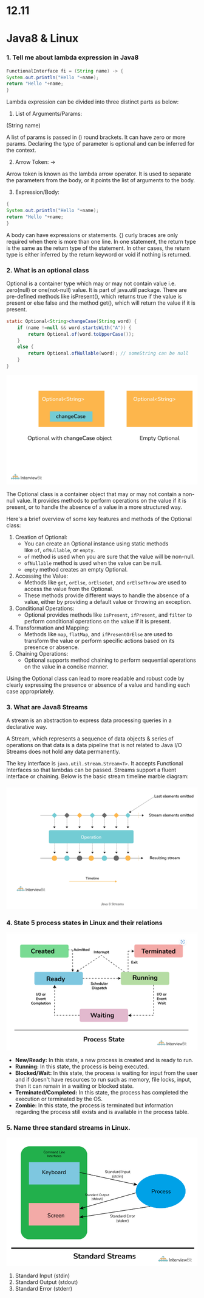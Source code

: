 # 12.11

# Java8 & Linux

### 1. Tell me about ****lambda expression in Java8****

```java
FunctionalInterface fi = (String name) -> {
System.out.println("Hello "+name);
return "Hello "+name;
}
```

Lambda expression can be divided into three distinct parts as below:

1. List of Arguments/Params:

(String name)

A list of params is passed in () round brackets. It can have zero or more params. Declaring the type of parameter is optional and can be inferred for the context.

2. Arrow Token: ->

Arrow token is known as the lambda arrow operator. It is used to separate the parameters from the body, or it points the list of arguments to the body. 

3. Expression/Body:

```java
{
System.out.println("Hello "+name);
return "Hello "+name;
}
```

A body can have expressions or statements. {} curly braces are only required when there is more than one line. In one statement, the return type is the same as the return type of the statement. In other cases, the return type is either inferred by the return keyword or void if nothing is returned.

### 2. What is an optional class

Optional is a container type which may or may not contain value i.e. zero(null) or one(not-null) value. It is part of java.util package. There are pre-defined methods like isPresent(), which returns true if the value is present or else false and the method get(), which will return the value if it is present.

```java
static Optional<String>changeCase(String word) {
    if (name !=null && word.startsWith("A")) {
        return Optional.of(word.toUpperCase());
    }
    else {
        return Optional.ofNullable(word); // someString can be null
    }
}
```

![Untitled](mock12.11/Untitled.png)

The Optional class is a container object that may or may not contain a non-null value. It provides methods to perform operations on the value if it is present, or to handle the absence of a value in a more structured way.

Here's a brief overview of some key features and methods of the Optional class:

1. Creation of Optional:
    - You can create an Optional instance using static methods like `of`, `ofNullable`, or `empty`.
    - `of` method is used when you are sure that the value will be non-null.
    - `ofNullable` method is used when the value can be null.
    - `empty` method creates an empty Optional.
2. Accessing the Value:
    - Methods like `get`, `orElse`, `orElseGet`, and `orElseThrow` are used to access the value from the Optional.
    - These methods provide different ways to handle the absence of a value, either by providing a default value or throwing an exception.
3. Conditional Operations:
    - Optional provides methods like `isPresent`, `ifPresent`, and `filter` to perform conditional operations on the value if it is present.
4. Transformation and Mapping:
    - Methods like `map`, `flatMap`, and `ifPresentOrElse` are used to transform the value or perform specific actions based on its presence or absence.
5. Chaining Operations:
    - Optional supports method chaining to perform sequential operations on the value in a concise manner.

Using the Optional class can lead to more readable and robust code by clearly expressing the presence or absence of a value and handling each case appropriately.

### 3. What are Java8 Streams

A stream is an abstraction to express data processing queries in a declarative way.

A Stream, which represents a sequence of data objects & series of operations on that data is a data pipeline that is not related to Java I/O Streams does not hold any data permanently.

The key interface is `java.util.stream.Stream<T>`. It accepts Functional Interfaces so that lambdas can be passed. Streams support a fluent interface or chaining. Below is the basic stream timeline marble diagram:

![Untitled](mock12.11/Untitled%201.png)

### 4. State 5 process states in Linux and their relations

![Untitled](mock12.11/Untitled%202.png)

- **New/Ready:** In this state, a new process is created and is ready to run.
- **Running:** In this state, the process is being executed.
- **Blocked/Wait:** In this state, the process is waiting for input from the user and if doesn't have resources to run such as memory, file locks, input, then it can remain in a waiting or blocked state.
- **Terminated/Completed:** In this state, the process has completed the execution or terminated by the OS.
- **Zombie:** In this state, the process is terminated but information regarding the process still exists and is available in the process table.

### 5. ****Name three standard streams in Linux.****

![Untitled](mock12.11/Untitled%203.png)

1. Standard Input (stdin)
2. Standard Output (stdout)
3. Standard Error (stderr)